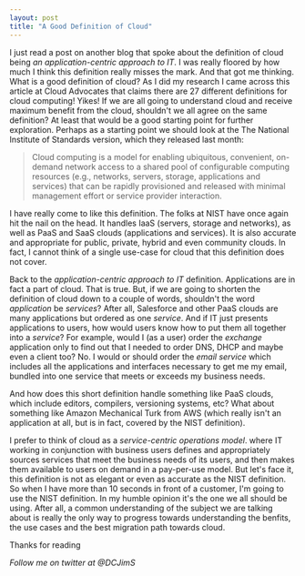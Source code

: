 ```yaml
---
layout: post
title: "A Good Definition of Cloud"
---
```


I just read a post on another blog that spoke about the definition of cloud being *an application-centric approach 
to IT*.  I was really floored by how much I think this definition really misses the mark.  And that got me thinking.
  What is a good definition of cloud? As I did my research I came across this article at Cloud Advocates that 
claims there are 27 different definitions for cloud computing!  Yikes!  If we are all going to understand 
cloud and receive maximum benefit from the cloud, shouldn't we all agree on the same definition?  At least that 
would be a good starting point for further exploration.  Perhaps as a starting point we should look at the 
The National Institute of Standards version, which they released last month:

>Cloud computing is a model for enabling ubiquitous, convenient,  on-demand network access to a shared  pool 
>of configurable computing resources (e.g., networks, servers, storage, applications and services) that  can be 
>rapidly provisioned and released with minimal management effort or service provider interaction.

I have really come to like this definition. The folks at NIST have once again hit the nail on the head.   It 
handles IaaS (servers, storage and networks), as well as PaaS and SaaS clouds (applications and services).  It 
is also accurate and appropriate for public, private, hybrid and even community clouds.  In fact, I cannot think 
of a single use-case for cloud that this definition does not cover.

Back to the  *application-centric approach to IT* definition.  Applications are in fact a part of cloud. That is 
true.  But, if we are going to shorten the definition of cloud down to a couple of words,  shouldn't the word 
*application* be *services*? After all, Salesforce and other PaaS clouds are many applications but ordered as 
one *service*.  And if IT just presents applications to users, how would users know how to put them all together 
into a *service*? For example, would I (as a user) order the *exchange* application only to find out that I 
needed to order DNS, DHCP and maybe even a client too?  No. I would or should order the *email service* which 
includes all the applications and interfaces necessary to get me my email, bundled into one service that 
meets or exceeds my business needs.

And how does this short definition handle something like PaaS clouds, which include editors, compilers, versioning 
systems, etc?  What about something like Amazon Mechanical Turk from AWS (which really isn't an application at 
all, but is in fact, covered by the NIST definition).

I prefer to think of cloud as a *service-centric operations model*. where IT working in conjunction with 
business users defines and appropriately sources services that meet the business needs of its users, and then 
makes them available to users on demand in a pay-per-use model.  But let's face it, this definition is not as 
elegant or even as accurate as the NIST definition. So when I have more than 10 seconds in front of a customer, 
I'm going to use the NIST definition.  In my humble opinion it's the one we all should be using. After all, 
a common understanding of the subject we are talking about is really the only way to progress towards understanding 
the benfits, the use cases and the best migration path towards cloud.  

Thanks for reading

*Follow me on twitter at @DCJimS*
